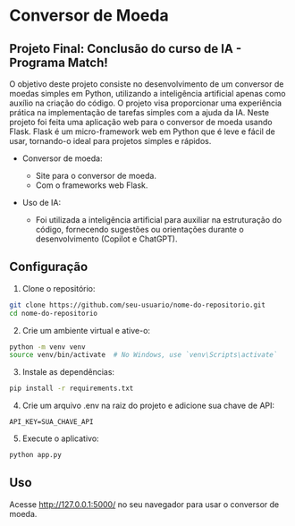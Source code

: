 # Conversor de Moeda

## Projeto Final: Conclusão do curso de IA - Programa Match!

O objetivo deste projeto consiste no desenvolvimento de um conversor de moedas simples em Python, utilizando a inteligência artificial apenas como auxílio na criação do código. O projeto visa proporcionar uma experiência prática na implementação de tarefas simples com a ajuda da IA. Neste projeto foi feita uma aplicação web para o conversor de moeda usando Flask.  Flask é um micro-framework web em Python que é leve e fácil de usar, tornando-o ideal para projetos simples e rápidos.   
                     
- Conversor de moeda:
  - Site para o conversor de moeda.
  - Com o frameworks web Flask.

- Uso de IA:
  - Foi utilizada a inteligência artificial para auxiliar na estruturação do código, fornecendo sugestões ou orientações durante o desenvolvimento (Copilot e ChatGPT).

## Configuração

1. Clone o repositório:
```bash
git clone https://github.com/seu-usuario/nome-do-repositorio.git
cd nome-do-repositorio
```
   
2. Crie um ambiente virtual e ative-o:
```bash
python -m venv venv
source venv/bin/activate  # No Windows, use `venv\Scripts\activate`
```

3. Instale as dependências:
```bash
pip install -r requirements.txt  
```

4. Crie um arquivo .env na raiz do projeto e adicione sua chave de API:
```env
API_KEY=SUA_CHAVE_API  
```

5. Execute o aplicativo:
```bash
python app.py
```

## Uso
Acesse http://127.0.0.1:5000/ no seu navegador para usar o conversor de moeda.
